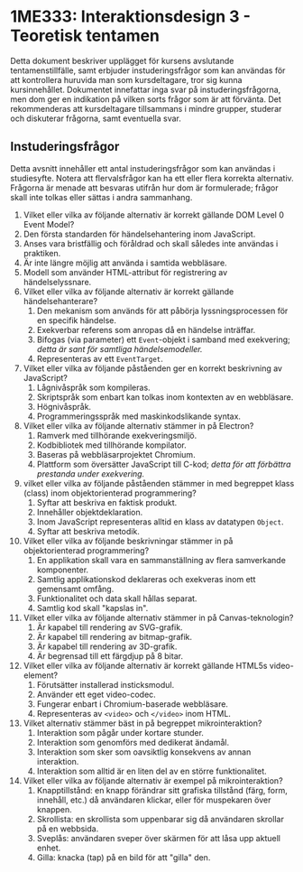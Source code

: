 # 1ME333: Interaktionsdesign 3 - Teoretisk tentamen

Detta dokument beskriver upplägget för kursens avslutande tentamenstillfälle, samt erbjuder instuderingsfrågor som kan användas för att kontrollera huruvida man som kursdeltagare, tror sig kunna kursinnehållet. Dokumentet innefattar inga svar på instuderingsfrågorna, men dom ger en indikation på vilken sorts frågor som är att förvänta. Det rekommenderas att kursdeltagare tillsammans i mindre grupper, studerar och diskuterar frågorna, samt eventuella svar.

## Instuderingsfrågor

Detta avsnitt innehåller ett antal instuderingsfrågor som kan användas i studiesyfte. Notera att flervalsfrågor kan ha ett eller flera korrekta alternativ. Frågorna är menade att besvaras utifrån hur dom är formulerade; frågor skall inte tolkas eller sättas i andra sammanhang.

1. Vilket eller vilka av följande alternativ är korrekt gällande DOM Level 0 Event Model?
  1. Den första standarden för händelsehantering inom JavaScript.
  2. Anses vara bristfällig och föråldrad och skall således inte användas i praktiken.
  3. Är inte längre möjlig att använda i samtida webbläsare.
  4. Modell som använder HTML-attribut för registrering av händelselyssnare.
2. Vilket eller vilka av följande alternativ är korrekt gällande händelsehanterare?
   1. Den mekanism som används för att påbörja lyssningsprocessen för en specifik händelse.
   2. Exekverbar referens som anropas då en händelse inträffar.
   3. Bifogas (via parameter) ett `Event`-objekt i samband med exekvering; *detta är sant för samtliga händelsemodeller.*
   4. Representeras av ett `EventTarget`.
3. Vilket eller vilka av följande påståenden ger en korrekt beskrivning av JavaScript?
   1. Lågnivåspråk som kompileras.
   2. Skriptspråk som enbart kan tolkas inom kontexten av en webbläsare.
   3. Högnivåspråk.
   4. Programmeringsspråk med maskinkodslikande syntax.
4. Vilket eller vilka av följande alternativ stämmer in på Electron?
   1. Ramverk med tillhörande exekveringsmiljö.
   2. Kodbibliotek med tillhörande kompilator.
   3. Baseras på webbläsarprojektet Chromium.
   4. Plattform som översätter JavaScript till C-kod; *detta för att förbättra prestanda under exekvering.*
5. vilket eller vilka av följande påståenden stämmer in med begreppet klass (class) inom objektorienterad programmering?
   1. Syftar att beskriva en faktisk produkt.
   2. Innehåller objektdeklaration.
   3.  Inom JavaScript representeras alltid en klass av datatypen `Object`.
   4. Syftar att beskriva metodik.
6. Vilket eller vilka av följande beskrivningar stämmer in på objektorienterad programmering?
   1. En applikation skall vara en sammanställning av flera samverkande komponenter.
   2. Samtlig applikationskod deklareras och exekveras inom ett gemensamt omfång.
   3. Funktionalitet och data skall hållas separat.
   4. Samtlig kod skall "kapslas in".
7. Vilket eller vilka av följande alternativ stämmer in på Canvas-teknologin?
   1. Är kapabel till rendering av SVG-grafik.
   2. Är kapabel till rendering av bitmap-grafik.
   3. Är kapabel till rendering av 3D-grafik.
   4. Är begrensad till ett färgdjup på 8 bitar.
8. Vilket eller vilka av följande alternativ är korrekt gällande HTML5s video-element?
   1. Förutsätter installerad insticksmodul.
   2. Använder ett eget video-codec.
   3. Fungerar enbart i Chromium-baserade webbläsare.
   4. Representeras av `<video>` och `</video>` inom HTML.
9. Vilket alternativ stämmer bäst in på begreppet mikrointeraktion?
   1. Interaktion som pågår under kortare stunder.
   2. Interaktion som genomförs med dedikerat ändamål.
   3. Interaktion som sker som oavsiktlig konsekvens av annan interaktion.
   4. Interaktion som alltid är en liten del av en större funktionalitet.
10. Vilket eller vilka av följande alternativ är exempel på mikrointeraktion?
    1. Knapptillstånd: en knapp förändrar sitt grafiska tillstånd (färg, form, innehåll, etc.) då användaren klickar, eller för muspekaren över knappen.
    2. Skrollista: en skrollista som uppenbarar sig då användaren skrollar på en webbsida.
    3. Sveplås: användaren sveper över skärmen för att låsa upp aktuell enhet.
    4. Gilla: knacka (tap) på en bild för att "gilla" den.

